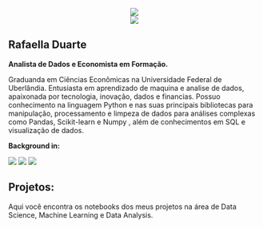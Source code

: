 <p align="center">
<img src="https://lh3.googleusercontent.com/pw/ACtC-3fQSdkE4gb0zB2mdSUxdTG1VX01xp_8p0UyAdYHlR8bWOI0FqiVI4fqG_S-GvGpu0xS-niX879si1CF2os26tKv72jXTI4cntLlXrHFIVbl5yEkrrsvia7PrRNWfSqXGsdei2-yJq0RNZUCq158ZWc=w497-h245-no?authuser=3"></br>
<img src="https://img.shields.io/static/v1?label=Status&message=Em_andamento&color=blue&style=for-the-badge"/>
</p>

## Rafaella Duarte

**Analista de Dados e Economista em Formação.**

Graduanda em Ciências Econômicas na Universidade Federal de Uberlândia.
Entusiasta em aprendizado de maquina e analise de dados, apaixonada por tecnologia, inovação, dados e financias. Possuo conhecimento na linguagem Python e nas suas principais bibliotecas para manipulação, 
processamento e limpeza de dados para análises complexas como Pandas, Scikit-learn e Numpy , 
além de conhecimentos em SQL e visualização de dados.

**Background in:**

<img src="https://img.shields.io/static/v1?label=Programacao&message=Python&color=blue&style=for-the-badge"/> <img src="https://img.shields.io/static/v1?label=Banco_de_dados&message=SQL&color=blue&style=for-the-badge"/>
<img src="https://img.shields.io/static/v1?label=Visualizacao_de_dados&message=PowerBI_Excel&color=blue&style=for-the-badge"/>

## Projetos:
Aqui você encontra os notebooks dos meus projetos na área de Data Science, Machine Learning e Data Analysis.
